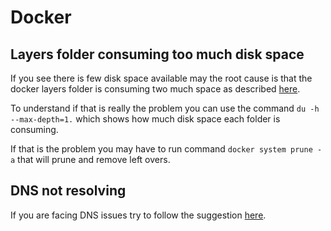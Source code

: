 # Docker

## Layers folder consuming too much disk space

If you see there is few disk space available may the root cause is that the 
docker layers folder is consuming two much space as described [here](https://forums.docker.com/t/some-way-to-clean-up-identify-contents-of-var-lib-docker-overlay/30604/33).

To understand if that is really the problem you can use the command
`du -h --max-depth=1.` which shows how much disk space each folder is consuming.

If that is the problem you may have to run command `docker system prune -a` that
will prune and remove left overs.

## DNS not resolving

If you are facing DNS issues try to follow the suggestion [here](https://unix.stackexchange.com/a/128223).
